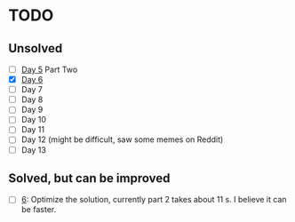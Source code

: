 # TODO

## Unsolved
- [ ] [Day 5](2023/Day05.ipynb) Part Two
- [x] [Day 6](2023/Day06.ipynb)
- [ ] Day 7
- [ ] Day 8
- [ ] Day 9
- [ ] Day 10
- [ ] Day 11
- [ ] Day 12 (might be difficult, saw some memes on Reddit)
- [ ] Day 13  

## Solved, but can be improved
- [ ] [6](2023/Day06.ipynb): Optimize the solution, currently part 2 takes about 11 s. I believe it can be faster.


